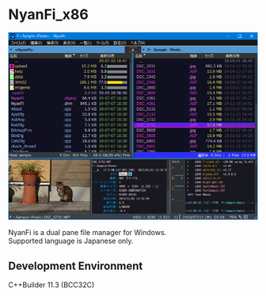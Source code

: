 # NyanFi_x86

![Screenshot](screenshot.png)

NyanFi is a dual pane file manager for Windows.  
Supported language is Japanese only.  

## Development Environment

C++Builder 11.3 (BCC32C)
